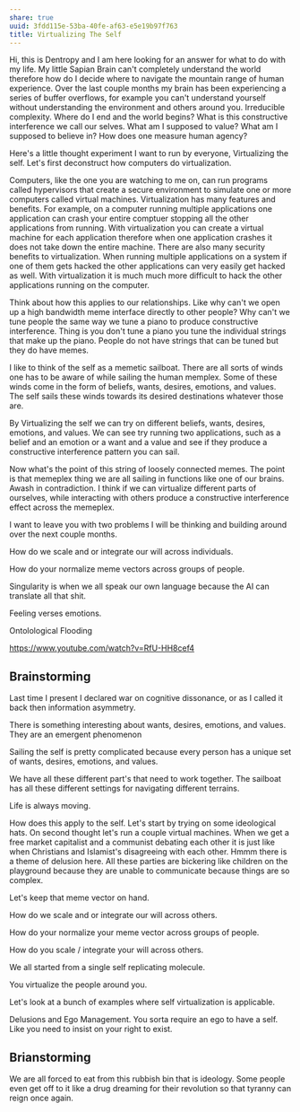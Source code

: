 ```yaml
---
share: true
uuid: 3fdd115e-53ba-40fe-af63-e5e19b97f763
title: Virtualizing The Self
---
```


Hi, this is Dentropy and I am here looking for an answer for what to do with my life. My little Sapian Brain can't completely understand the world therefore how do I decide where to navigate the mountain range of human experience. Over the last couple months my brain has been experiencing a series of buffer overflows, for example you can't understand yourself without understanding the environment and others around you. Irreducible complexity. Where do I end and the world begins? What is this constructive interference we call our selves. What am I supposed to value? What am I supposed to believe in? How does one measure human agency?

Here's a little thought experiment I want to run by everyone, Virtualizing the self. Let's first deconstruct how computers do virtualization.

Computers, like the one you are watching to me on, can run programs called hypervisors that create a secure environment to simulate one or more computers called virtual machines. Virtualization has many features and benefits. For example, on a computer running multiple applications one application can crash your entire comptuer stopping all the other applications from running. With virtualization you can create a virtual machine for each application therefore when one application crashes it does not take down the entire machine. There are also many security benefits to virtualization. When running multiple applications on a system if one of them gets hacked the other applications can very easily get hacked as well. With virtualization it is much much more difficult to hack the other applications running on the computer.

Think about how this applies to our relationships. Like why can't we open up a high bandwidth meme interface directly to other people? Why can't we tune people the same way we tune a piano to produce constructive interference. Thing is you don't tune a piano you tune the individual strings that make up the piano. People do not have strings that can be tuned but they do have memes.

I like to think of the self as a memetic sailboat. There are all sorts of winds one has to be aware of while sailing the human memplex. Some of these winds come in the form of beliefs, wants, desires, emotions, and values. The self sails these winds towards its desired destinations whatever those are.

By Virtualizing the self we can try on different beliefs, wants, desires, emotions, and values. We can see try running two applications, such as a belief and an emotion or a want and a value and see if they produce a constructive interference pattern you can sail.

Now what's the point of this string of loosely connected memes. The point is that memeplex thing we are all sailing in functions like one of our brains. Awash in contradiction. I think if we can virtualize different parts of ourselves, while interacting with others produce a constructive interference effect across the memeplex.

I want to leave you with two problems I will be thinking and building around over the next couple months.

How do we scale and or integrate our will across individuals. 

How do your normalize meme vectors across groups of people.

Singularity is when we all speak our own language because the AI can translate all that shit.

Feeling verses emotions.

Ontolological Flooding

https://www.youtube.com/watch?v=RfU-HH8cef4

## Brainstorming


Last time I present I declared war on cognitive dissonance, or as I called it back then information asymmetry.

There is something interesting about wants, desires, emotions, and values. They are an emergent phenomenon



Sailing the self is pretty complicated because every person has a unique set of wants, desires, emotions, and values.
 

We have all these different part's that need to work together. The sailboat has all these different settings for navigating different terrains.

Life is always moving. 


How does this apply to the self. Let's start by trying on some ideological hats. On second thought let's run a couple virtual machines. When we get a free market capitalist and a communist debating each other it is just like when Christians and Islamist's disagreeing with each other. Hmmm there is a theme of delusion here. All these parties are bickering like children on the playground because they are unable to communicate because things are so complex.

Let's keep that meme vector on hand. 

How do we scale and or integrate our will across others. 

How do your normalize your meme vector across groups of people.

How do you scale / integrate your will across others.

We all started from a single self replicating molecule.

You virtualize the people around you.

Let's look at a bunch of examples where self virtualization is applicable.

Delusions and Ego Management. You sorta require an ego to have a self. Like you need to insist on your right to exist.  

## Brianstorming

We are all forced to eat from this rubbish bin that is ideology. Some people even get off to it like a drug dreaming for their revolution so that tyranny can reign once again.
